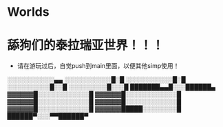 # Worlds
# 舔狗们的泰拉瑞亚世界！！！
- 请在游玩过后，自觉push到main里面，以便其他simp使用！


░░░░░░░░░░░▄▄
░░░░░░░░░░░█░█
░░░░░░░░░░░█░█
░░░░░░░░░░█░░█
░░░░░░░░░█░░░█
███████▄▄█░░░██████▄
▓▓▓▓▓▓█░░░░░░░░░░░░█
▓▓▓▓▓▓█░░░░░░░░░░░░█
▓▓▓▓▓▓█░░░░░░░░░░░░█
▓▓▓▓▓▓█░░░░░░░░░░░░█
▓▓▓▓▓▓█░░░░░░░░░░░░█
▓▓▓▓▓▓█████░░░░░░░░█
██████▀░░░▀▀██████▀
